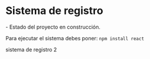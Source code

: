 <h1>Sistema de registro</h1>
- Estado del proyecto en construcción.


Para ejecutar el sistema debes poner:
``npm install react``

sistema de registro 2
